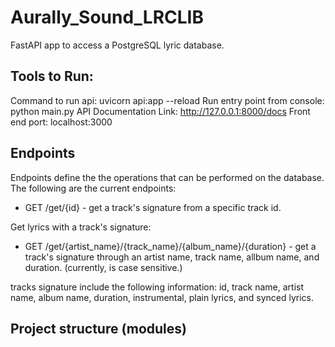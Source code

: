 # Aurally_Sound_LRCLIB
FastAPI app to access a PostgreSQL lyric database. 

## Tools to Run: 

Command to run api:  uvicorn api:app --reload
Run entry point from console: python main.py
API Documentation Link: http://127.0.0.1:8000/docs
Front end port: localhost:3000

## Endpoints

Endpoints define the the operations that can be performed on the database. The following are the current endpoints: 

* GET /get/{id} - get a track's signature from a specific track id. 

Get lyrics with a track's signature: 
* GET /get/{artist_name}/{track_name}/{album_name}/{duration} - get a track's signature through an artist name, track name, allbum name, and duration. (currently, is case sensitive.)

tracks signature include the following information: id, track name, artist name, album name, duration, instrumental, plain lyrics, and synced lyrics. 

## Project structure (modules) 
